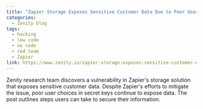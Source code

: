 ```yaml
---
title: "Zapier Storage Exposes Sensitive Customer Data Due to Poor User Choices"
categories:
  - Zenity blog
tags:
  - hacking
  - low code
  - no code
  - red team
  - Zapier
link: https://www.zenity.io/zapier-storage-exposes-sensitive-customer-data-due-to-poor-user-choices/
---
```


Zenity research team discovers a vulnerability in Zapier's storage solution that exposes sensitive customer data. Despite Zapier's efforts to mitigate the issue, poor user choices in secret keys continue to expose data. The post outlines steps users can take to secure their information.
